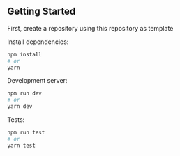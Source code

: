 ## Getting Started

First, create a repository using this repository as template

Install dependencies:

```bash
npm install
# or
yarn
```

Development server:

```bash
npm run dev
# or
yarn dev
```

Tests:

```bash
npm run test
# or
yarn test
```
